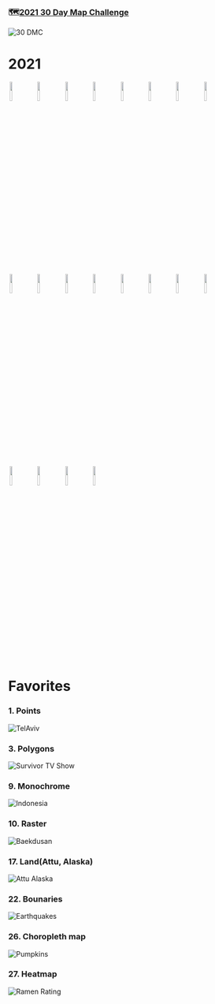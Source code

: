 ### 🗺️[2021 30 Day Map Challenge](https://github.com/tjukanovt/30DayMapChallenge)
![30 DMC](https://github.com/inkyscope/mapscope/blob/main/data/30dmpc_2021.png)

# 2021
<p float = "center">
<img src="https://github.com/inkyscope/30-Day-Map-Challenge/blob/main/2021/1.%20Points/TelAviv.png" width="10%" hspace="3"/><img src="https://github.com/inkyscope/30-Day-Map-Challenge/blob/main/2021/2.%20Lines/SouthKoreaMap.png" width="10%" hspace="3"/><img src="https://github.com/inkyscope/30-Day-Map-Challenge/blob/main/2021/3.%20Polygons/SurvivorTVShow.png" width="10%" hspace="3"/><img src="https://github.com/inkyscope/30-Day-Map-Challenge/blob/main/2021/4.%20Hexagons/Watermelon.png" width="10%" hspace="3"/><img src="https://github.com/inkyscope/30-Day-Map-Challenge/blob/main/2021/5.%20OpenStreetMap/Resturants.png" width="10%" hspace="3"/><img src="https://github.com/inkyscope/30-Day-Map-Challenge/blob/main/2021/7.%20Green/Starbucks.png" width="10%" hspace="3"/><img src="https://github.com/inkyscope/30-Day-Map-Challenge/blob/main/2021/8.%20Blue/Pohang_Rivers.png" width="10%" hspace="3"/><img src="https://github.com/inkyscope/30-Day-Map-Challenge/blob/main/2021/9.%20Monochrome/Hospitals.png" width="10%" hspace="3"/><img src="https://github.com/inkyscope/30-Day-Map-Challenge/blob/main/2021/10.%20Raster/Baekdusan.png" width="10%" hspace="3"/><img src="https://github.com/inkyscope/30-Day-Map-Challenge/blob/main/2021/11.%203D/VolcanoeEruptions_Indonesia.png" width="10%" hspace="3"/><img src="https://github.com/inkyscope/30-Day-Map-Challenge/blob/main/2021/12.Population/AsiaHappiness.png" width="10%" hspace="3"/><img src="https://github.com/inkyscope/30-Day-Map-Challenge/blob/main/2021/13.%20Natural%20Earth/KoreaHappiness.png" width="10%" hspace="3"/><img src="https://github.com/inkyscope/30-Day-Map-Challenge/blob/main/2021/17.%20Land/Attu_Alaska.png" width="10%" hspace="3"/><img src="https://github.com/inkyscope/30-Day-Map-Challenge/blob/main/2021/19.%20Islands/UpoluSamoa.png" width="10%" hspace="3"/><img src="https://github.com/inkyscope/30-Day-Map-Challenge/blob/main/2021/21.%20Elevation/Gyeongsangbuk-do.png" width="10%" hspace="3"/><img src="https://github.com/inkyscope/30-Day-Map-Challenge/blob/main/2021/22.%20Boundaries/Earthquakes.png" width="10%" hspace="3"/><img src="https://github.com/inkyscope/30-Day-Map-Challenge/blob/main/2021/24.%20Historical%20Map/relativepopulationofblacks.png" width="10%" hspace="3"/><img src="https://github.com/inkyscope/30-Day-Map-Challenge/blob/main/2021/25.%20Interactive%20Map/VolcanoEruptions.gif" width="10%" hspace="3"/><img src="https://github.com/inkyscope/30-Day-Map-Challenge/blob/main/2021/26.%20Choropleth%20Map/GiantPumpkins.png" width="10%" hspace="3"/><img src="https://github.com/inkyscope/30-Day-Map-Challenge/blob/main/2021/27.%20Heatmap/RamenRatings.png" width="10%" hspace="3"/>
</p>
  
# Favorites
### 1. Points
![TelAviv](https://github.com/inkyscope/30-Day-Map-Challenge/blob/main/2021/1.%20Points/TelAviv.png)

### 3. Polygons
![Survivor TV Show](https://github.com/inkyscope/30-Day-Map-Challenge/blob/main/2021/3.%20Polygons/SurvivorTVShow.png)

### 9. Monochrome
![Indonesia](https://github.com/inkyscope/30-Day-Map-Challenge/blob/main/2021/9.%20Monochrome/Hospitals.png)

### 10. Raster
![Baekdusan](https://github.com/inkyscope/30-Day-Map-Challenge/blob/main/2021/10.%20Raster/Baekdusan.png)

### 17. Land(Attu, Alaska)
![Attu Alaska](https://github.com/inkyscope/30-Day-Map-Challenge/blob/main/2021/17.%20Land/Attu_Alaska.png)

### 22. Bounaries
![Earthquakes](https://github.com/inkyscope/30-Day-Map-Challenge/blob/main/2021/22.%20Boundaries/Earthquakes.png)

### 26. Choropleth map
![Pumpkins](https://github.com/inkyscope/30-Day-Map-Challenge/blob/main/2021/26.%20Choropleth%20Map/GiantPumpkins.png)

### 27. Heatmap
![Ramen Rating](https://github.com/inkyscope/30-Day-Map-Challenge/blob/main/2021/27.%20Heatmap/RamenRatings.png)
